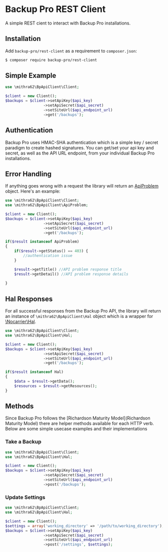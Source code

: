 # Backup Pro REST Client

A simple REST cient to interact with Backup Pro installations.

## Installation
Add `backup-pro/rest-client` as a requirement to `composer.json`:

```bash
$ composer require backup-pro/rest-client
```

## Simple Example


```php
use \mithra62\BpApiClient\Client;

$client = new Client();
$backups = $client->setApiKey($api_key)
                 ->setApiSecret($api_secret)
                 ->setSiteUrl($api_endpoint_url)
                 ->get('/backups');

```
## Authentication

Backup Pro uses HMAC-SHA authentication which is a simple key / secret paradigm to create hashed signatures. You can get/set your api key and secret, as well as the API URL endpoint, from your individual Backup Pro installations. 

## Error Handling

If anything goes wrong with a request the library will return an [ApiProblem](http://tools.ietf.org/html/draft-nottingham-http-problem-07 "ApiProblem") object. Here's an example:

```php
use \mithra62\BpApiClient\Client;
use \mithra62\BpApiClient\ApiProblem;

$client = new Client();
$backups = $client->setApiKey($api_key)
                 ->setApiSecret($api_secret)
                 ->setSiteUrl($api_endpoint_url)
                 ->get('/backups');

if($result instanceof ApiProblem) 
{
    if($result->getStatus() == 403) {
        //authentication issue
    }

	$result->getTitle() //API problem response title
	$result->getDetail() //API problem response details
	
}

```

## Hal Responses

For all successful responses from the Backup Pro API, the library will return an instance of `\mithra62\BpApiClient\Hal` object which is a wrapper for [\Nocarrier\Hal](https://github.com/blongden/hal). 

```php
use \mithra62\BpApiClient\Client;
use \mithra62\BpApiClient\Hal;

$client = new Client();
$backups = $client->setApiKey($api_key)
                 ->setApiSecret($api_secret)
                 ->setSiteUrl($api_endpoint_url)
                 ->get('/backups');

if($result instanceof Hal) 
{
    $data = $result->getData();
    $resources = $result->getResources();
}

```

## Methods

Since Backup Pro follows the [Richardson Maturity Model](Richardson Maturity Model) there are helper methods available for each HTTP verb. Below are some simple usecase examples and their implementations

### Take a Backup

```php
use \mithra62\BpApiClient\Client;
use \mithra62\BpApiClient\Hal;

$client = new Client();
$backups = $client->setApiKey($api_key)
                 ->setApiSecret($api_secret)
                 ->setSiteUrl($api_endpoint_url)
                 ->post('/backups');

```

### Update Settings

```php
use \mithra62\BpApiClient\Client;
use \mithra62\BpApiClient\Hal;

$client = new Client();
$settings = array('working_directory' => '/path/to/working_directory');
$backups = $client->setApiKey($api_key)
                 ->setApiSecret($api_secret)
                 ->setSiteUrl($api_endpoint_url)
                 ->post('/settings', $settings);

```